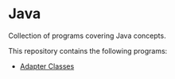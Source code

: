 # Java
Collection of programs covering Java concepts.

This repository contains the following programs:
* [Adapter Classes](src/AdapterDemo.java)
